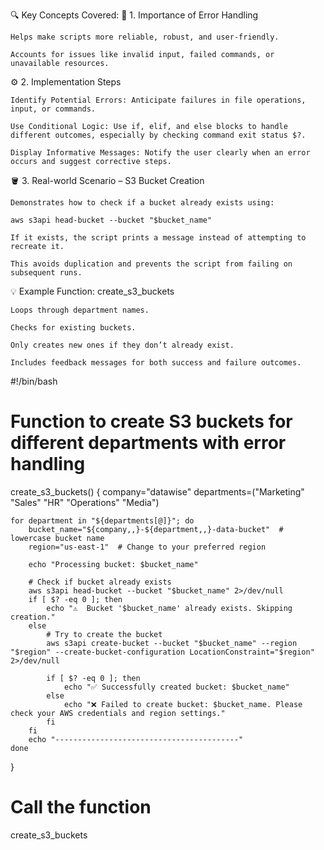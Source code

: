 🔍 Key Concepts Covered:
🧩 1. Importance of Error Handling

    Helps make scripts more reliable, robust, and user-friendly.

    Accounts for issues like invalid input, failed commands, or unavailable resources.

⚙️ 2. Implementation Steps

    Identify Potential Errors: Anticipate failures in file operations, input, or commands.

    Use Conditional Logic: Use if, elif, and else blocks to handle different outcomes, especially by checking command exit status $?.

    Display Informative Messages: Notify the user clearly when an error occurs and suggest corrective steps.

🪣 3. Real-world Scenario – S3 Bucket Creation

    Demonstrates how to check if a bucket already exists using:

    aws s3api head-bucket --bucket "$bucket_name"

    If it exists, the script prints a message instead of attempting to recreate it.

    This avoids duplication and prevents the script from failing on subsequent runs.

💡 Example Function: create_s3_buckets

    Loops through department names.

    Checks for existing buckets.

    Only creates new ones if they don’t already exist.

    Includes feedback messages for both success and failure outcomes.


#!/bin/bash

# Function to create S3 buckets for different departments with error handling

create_s3_buckets() {
    company="datawise"
    departments=("Marketing" "Sales" "HR" "Operations" "Media")

    for department in "${departments[@]}"; do
        bucket_name="${company,,}-${department,,}-data-bucket"  # lowercase bucket name
        region="us-east-1"  # Change to your preferred region

        echo "Processing bucket: $bucket_name"

        # Check if bucket already exists
        aws s3api head-bucket --bucket "$bucket_name" 2>/dev/null
        if [ $? -eq 0 ]; then
            echo "⚠️  Bucket '$bucket_name' already exists. Skipping creation."
        else
            # Try to create the bucket
            aws s3api create-bucket --bucket "$bucket_name" --region "$region" --create-bucket-configuration LocationConstraint="$region" 2>/dev/null

            if [ $? -eq 0 ]; then
                echo "✅ Successfully created bucket: $bucket_name"
            else
                echo "❌ Failed to create bucket: $bucket_name. Please check your AWS credentials and region settings."
            fi
        fi
        echo "-----------------------------------------"
    done
}

# Call the function
create_s3_buckets

